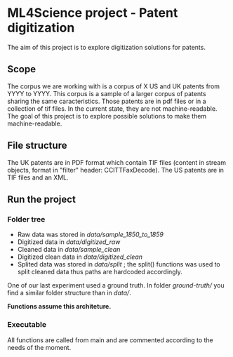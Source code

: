 # ML4Science project - Patent digitization
The aim of this project is to explore digitization solutions for patents.
## Scope
The corpus we are working with is a corpus of X US and UK patents from YYYY to YYYY. This corpus is a sample of a larger corpus of patents sharing the same caracteristics.
Those patents are in pdf files or in a collection of tif files. In the current state, they are not machine-readable. The goal of this project is to explore possible solutions to make them machine-readable.
## File structure
The UK patents are in PDF format which contain TIF files (content in stream
objects, format in "filter" header: CCITTFaxDecode).
The US patents are in TIF files and an XML.
## Run the project
### Folder tree
- Raw data was stored in *data/sample_1850_to_1859*
- Digitized data in *data/digitized_raw*
- Cleaned data in *data/sample_clean*
- Digitized clean data in *data/digitized_clean*
- Splited data was stored in *data/split* ; the split() functions was used to split cleaned data thus paths are hardcoded accordingly.

One of our last experiment used a ground truth. In folder *ground-truth/* you
find a similar folder structure than in *data/*.

__Functions assume this architeture.__

### Executable
All functions are called from main and are commented according to the needs of the moment.
